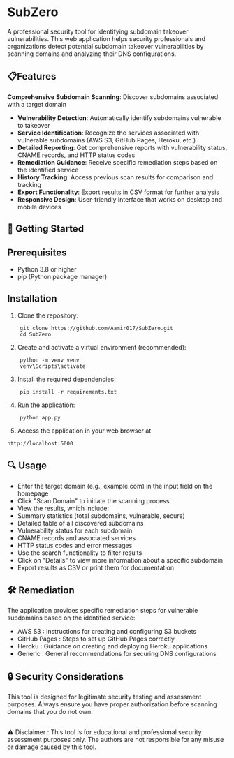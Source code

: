
# SubZero

A professional security tool for identifying subdomain takeover vulnerabilities. This web application helps security professionals and organizations detect potential subdomain takeover vulnerabilities by scanning domains and analyzing their DNS configurations.


## 📋Features

 **Comprehensive Subdomain Scanning**: Discover subdomains associated with a target domain
- **Vulnerability Detection**: Automatically identify subdomains vulnerable to takeover
- **Service Identification**: Recognize the services associated with vulnerable subdomains (AWS S3, GitHub Pages, Heroku, etc.)
- **Detailed Reporting**: Get comprehensive reports with vulnerability status, CNAME records, and HTTP status codes
- **Remediation Guidance**: Receive specific remediation steps based on the identified service
- **History Tracking**: Access previous scan results for comparison and tracking
- **Export Functionality**: Export results in CSV format for further analysis
- **Responsive Design**: User-friendly interface that works on desktop and mobile devices


##  🚀 Getting Started


## Prerequisites

- Python 3.8 or higher
- pip (Python package manager)
## Installation

1. Clone the repository:
```
    git clone https://github.com/Aamir017/SubZero.git
    cd SubZero
```
2.  Create and activate a virtual environment (recommended):

```
    python -m venv venv
    venv\Scripts\activate
```

3.   Install the required dependencies:

```
    pip install -r requirements.txt
```

4.    Run the application:

```
    python app.py
```
5. Access the application in your web browser at 
```
http://localhost:5000
```

## 🔍 Usage

- Enter the target domain (e.g., example.com) in the input field on the homepage
- Click "Scan Domain" to initiate the scanning process
- View the results, which include:
- Summary statistics (total subdomains, vulnerable, secure)
- Detailed table of all discovered subdomains
- Vulnerability status for each subdomain
- CNAME records and associated services
- HTTP status codes and error messages
- Use the search functionality to filter results
- Click on "Details" to view more information about a specific subdomain
- Export results as CSV or print them for documentation



## 🛠️ Remediation

The application provides specific remediation steps for vulnerable subdomains based on the identified service:

- AWS S3 : Instructions for creating and configuring S3 buckets
- GitHub Pages : Steps to set up GitHub Pages correctly
- Heroku : Guidance on creating and deploying Heroku applications
- Generic : General recommendations for securing DNS configurations
##  🔒 Security Considerations

This tool is designed for legitimate security testing and assessment purposes. Always ensure you have proper authorization before scanning domains that you do not own.

## 

⚠️ Disclaimer : This tool is for educational and professional security assessment purposes only. The authors are not responsible for any misuse or damage caused by this tool.